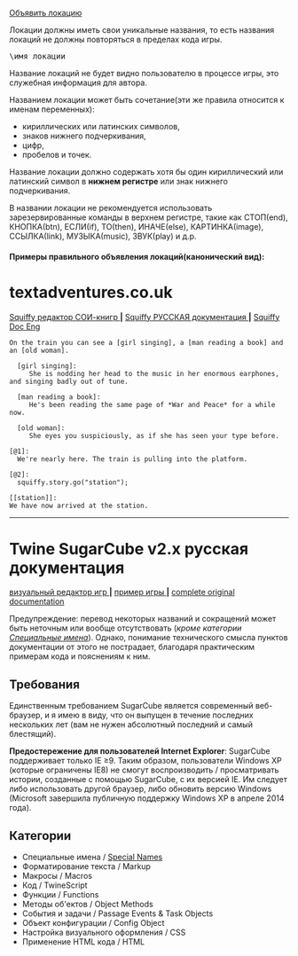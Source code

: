 [Объявить локацию](http://apero.ru/%D0%94%D0%BE%D0%BA%D1%83%D0%BC%D0%B5%D0%BD%D1%82%D0%B0%D1%86%D0%B8%D1%8F#collapse-set-location)

Локации должны иметь свои уникальные названия, то есть названия локаций не должны повторяться в пределах кода игры.

<pre>
\имя локации
</pre>

Название локаций не будет видно пользователю в процессе игры, это служебная информация для автора.

Названием локации может быть сочетание(эти же правила относится к именам переменных):

* кириллических или латинских символов,
* знаков нижнего подчеркивания,
* цифр,
* пробелов и точек.

Название локации должно содержать хотя бы один кириллический или латинский символ в **нижнем регистре** или знак нижнего подчеркивания.

В названии локации не рекомендуется использовать зарезервированные команды в верхнем регистре, такие как СТОП(end), КНОПКА(btn), ЕСЛИ(if), ТО(then), ИНАЧЕ(else), КАРТИНКА(image), ССЫЛКА(link), МУЗЫКА(music), ЗВУК(play) и д.р.

#### Примеры правильного объявления локаций(канонический вид):













# textadventures.co.uk
[ Squiffy редактор СОИ-книгр ](http://textadventures.co.uk/squiffy/editor) **|** [ Squiffy РУССКАЯ документация ](squiffy_doc_ru.md) **|** [ Squiffy Doc Eng ](http://docs.textadventures.co.uk/squiffy/)

```
On the train you can see a [girl singing], a [man reading a book] and an [old woman].

  [girl singing]:
     She is nodding her head to the music in her enormous earphones, and singing badly out of tune.

  [man reading a book]:
     He's been reading the same page of *War and Peace* for a while now.

  [old woman]:
     She eyes you suspiciously, as if she has seen your type before.
 
[@1]:
  We're nearly here. The train is pulling into the platform.
 
[@2]:
  squiffy.story.go("station");

[[station]]:
We have now arrived at the station.
```

- - - - - - -

# Twine SugarCube v2.x русская документация
[ визуальный редактор игр ](https://twinery.org) **|** [ пример игры ](https://db.crem.xyz/f/uploads/Uh_est_ro.html) **|** [ complete original documentation ](http://www.motoslave.net/sugarcube/2/)

Предупреждение: перевод некоторых названий и сокращений может быть неточным или вообще отсутствовать (_кроме категории [Специальные имена](https://github.com/Wol4ik/Wol4ik.github.io/blob/master/twine2_engine/tw2_doc_enola.md)_). Однако, понимание технического смысла пунктов документации от этого не пострадает, благодаря практическим примерам кода и пояснениям к ним.
## Требования
Единственным требованием SugarCube является современный веб-браузер, и я имею в виду, что он выпущен в течение последних нескольких лет (вам не нужен абсолютный последний и самый блестящий).

**Предостережение для пользователей Internet Explorer**: SugarCube поддерживает только IE ≥9. Таким образом, пользователи Windows XP (которые ограничены IE8) не смогут воспроизводить / просматривать истории, созданные с помощью SugarCube, с их версией IE. Им следует либо использовать другой браузер, либо обновить версию  Windows (Microsoft завершила публичную поддержку Windows XP в апреле 2014 года).
## Категории
* Специальные имена / [Special Names](https://github.com/Wol4ik/Wol4ik.github.io/blob/master/twine2_engine/tw2_doc_enola.md)
* Форматирование текста / Markup
* Макросы / Macros
* Код / TwineScript
* Функции / Functions
* Методы об'ектов / Object Methods
* События и задачи / Passage Events & Task Objects
* Объект конфигурации / Config Object
* Настройка визуального оформления / CSS
* Применение HTML кода / HTML
